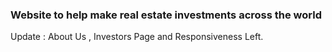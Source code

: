 ### Website to help make real estate investments across the world

Update : About Us , Investors Page and Responsiveness Left.
